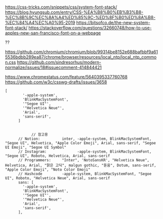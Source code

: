 
https://css-tricks.com/snippets/css/system-font-stack/
https://blog.hyungsub.com/entry/CSS-%EA%B8%B0%EB%B3%B8-%EC%8B%9C%EC%8A%A4%ED%85%9C-%ED%8F%B0%ED%8A%B8-%EC%84%A4%EC%A0%95-2019
https://bitsofco.de/the-new-system-font-stack/
https://stackoverflow.com/questions/32660748/how-to-use-apples-new-san-francisco-font-on-a-webpage

??

https://github.com/chromium/chromium/blob/99314be8152e688bafbbf9a615536bdbb289ea87/chrome/browser/resources/local_ntp/local_ntp_common.css
https://github.com/sindresorhus/modern-normalize/issues/18#issuecomment-414844421

https://www.chromestatus.com/feature/5640395337760768
https://github.com/w3c/csswg-drafts/issues/3658

```
[
        '-apple-system',
        'BlinkMacSystemFont',
        '"Segoe UI"',
        '"Helvetica Neue"',
        'Arial',
        'sans-serif',
      ]


            // 참고용
      // Notion:          inter, -apple-system, BlinkMacSystemFont, "Segoe UI", Helvetica, "Apple Color Emoji", Arial, sans-serif, "Segoe UI Emoji", "Segoe UI Symbol"
      // Instagram:              -apple-system, BlinkMacSystemFont, "Segoe UI", Roboto, Helvetica, Arial, sans-serif
      // Programmers:     "Inter", 'NotoSansKR', "Helvetica Neue", Helvetica, Arial, "맑은 고딕", malgun gothic, "돋움", Dotum, sans-serif, "Apple Color Emoji", "Noto Color Emoji"
      // Hashcode         -apple-system, BlinkMacSystemFont, "Segoe UI", Roboto, "Helvetica Neue", Arial, sans-serif
      sans: [
        '-apple-system',
        'BlinkMacSystemFont',
        '"Segoe UI"',
        '"Helvetica Neue"',
        'Arial',
        'sans-serif',
      ],

```
